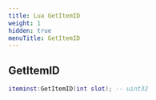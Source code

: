 ```yaml
---
title: Lua GetItemID
weight: 1
hidden: true
menuTitle: GetItemID
---
```

## GetItemID
```lua
iteminst:GetItemID(int slot); -- uint32
```